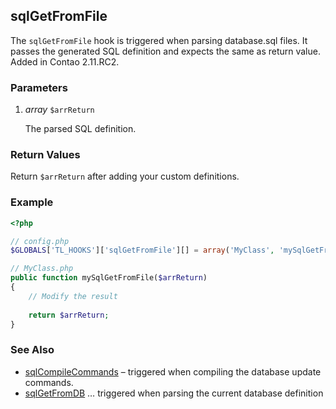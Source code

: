 sqlGetFromFile
--------------

The `sqlGetFromFile` hook is triggered when parsing database.sql files. It passes the generated SQL definition and expects the same as return value. Added in Contao 2.11.RC2.



### Parameters ###

1. *array* `$arrReturn`

	The parsed SQL definition.



### Return Values ###

Return `$arrReturn` after adding your custom definitions.


### Example ###

```php
<?php

// config.php
$GLOBALS['TL_HOOKS']['sqlGetFromFile'][] = array('MyClass', 'mySqlGetFromFile');

// MyClass.php
public function mySqlGetFromFile($arrReturn)
{
	// Modify the result
	
	return $arrReturn;
}
```


### See Also ###

- [sqlCompileCommands](sqlCompileCommands.md) – triggered when compiling the database update commands.
- [sqlGetFromDB](sqlGetFromDB.md) … triggered when parsing the current database definition
